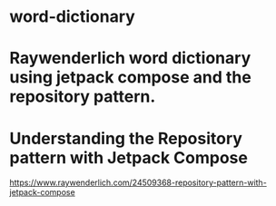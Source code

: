 # word-dictionary
# Raywenderlich word dictionary using jetpack compose and the repository pattern. 
# Understanding the Repository pattern with Jetpack Compose
https://www.raywenderlich.com/24509368-repository-pattern-with-jetpack-compose

